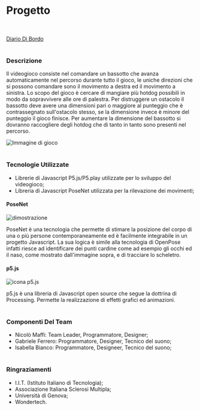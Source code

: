 # Progetto
</br>

[Diario Di Bordo](https://docs.google.com/spreadsheets/d/1i7o-DaUBjdFxjFVex9U1yanGdgBvGvw5iJV6RIwK5No/edit?usp=sharing)
</br></br>

### Descrizione
Il videogioco consiste nel comandare un bassotto che avanza automaticamente nel percorso durante tutto il gioco, le uniche direzioni che si possono comandare sono il movimento a destra ed il movimento a sinistra.
Lo scopo del gioco è cercare di mangiare più hotdog possibili in modo da sopravvivere alle ore di palestra. Per distruggere un ostacolo il bassotto deve avere una dimensioni pari o maggiore al
punteggio che è contrassegnato sull'ostacolo stesso, se la dimensione invece è minore del punteggio il gioco finisce.
Per aumentare la dimensione del bassotto si dovranno raccogliere degli hotdog che di tanto in tanto sono presenti nel percorso.

![Immagine di gioco](https://raw.githubusercontent.com/New-OXO/Progetto/main/src/icona.png)
</br></br>

### Tecnologie Utilizzate
- Librerie di Javascript P5.js/P5.play utilizzate per lo sviluppo del videogioco;
- Libreria di Javascript PoseNet utilizzata per la rilevazione dei movimenti;

#### PoseNet
![dimostrazione](https://raw.githubusercontent.com/tensorflow/tfjs-models/master/posenet/demos/camera.gif)

PoseNet è una tecnologia che permette di stimare la posizione del corpo di una o più persone contemporaneamente ed è facilmente integrabile in un progetto Javascript.
La sua logica è simile alla tecnologia di OpenPose infatti riesce ad identificare dei punti cardine come ad esempio gli occhi ed il naso, come mostrato dall'immagine sopra, e di tracciare lo scheletro.

#### p5.js
![icona p5.js](https://princetonlibrary.org/wp-content/uploads/2018/04/p5js.png)

p5.js è una libreria di Javascript open source che segue la dottrina di Processing.
Permette la realizzazione di effetti grafici ed animazioni.
</br></br>

### Componenti Del Team
- Nicolò Maffi: Team Leader, Programmatore, Designer;
- Gabriele Ferrero: Programmatore, Designer, Tecnico del suono;
- Isabella Bianco: Programmatore, Designeer, Tecnico del suono;
</br></br>

### Ringraziamenti
- I.I.T. (Istituto Italiano di Tecnologia);
- Associazione Italiana Sclerosi Multipla;
- Università di Genova;
- Wondertech.
